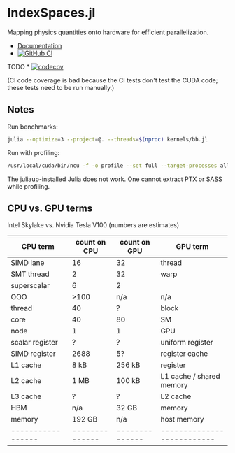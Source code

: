 # IndexSpaces.jl

Mapping physics quantities onto hardware for efficient
parallelization.

* [Documentation](https://eschnett.github.io/IndexSpaces.jl/dev/)
* [![GitHub
  CI](https://github.com/eschnett/IndexSpaces.jl/workflows/CI/badge.svg)](https://github.com/eschnett/IndexSpaces.jl/actions)

TODO * [![codecov](https://codecov.io/gh/eschnett/IndexSpaces.jl/branch/main/graph/badge.svg?token=75FT03ULHD)](https://codecov.io/gh/eschnett/IndexSpaces.jl)

(CI code coverage is bad because the CI tests don't test the CUDA
code; these tests need to be run manually.)

## Notes

Run benchmarks:
```sh
julia --optimize=3 --project=@. --threads=$(nproc) kernels/bb.jl
```

Run with profiling:
```sh
/usr/local/cuda/bin/ncu -f -o profile --set full --target-processes all env LD_LIBRARY_PATH="/home/eschnett/julia-1.8/lib/julia:$LD_LIBRARY_PATH" ~/julia-1.8/bin/julia --optimize=3 --project=@. --threads=$(nproc) kernels/bb.jl
```
The juliaup-installed Julia does not work.
One cannot extract PTX or SASS while profiling.

## CPU vs. GPU terms

Intel Skylake vs. Nvidia Tesla V100 (numbers are estimates)

| CPU term        | count on CPU | count on GPU | GPU term                 |
|-----------------|--------------|--------------|--------------------------|
| SIMD lane       |           16 |           32 | thread                   |
| SMT thread      |            2 |           32 | warp                     |
| superscalar     |            6 |            2 |                          |
| OOO             |         >100 |          n/a | n/a                      |
| thread          |           40 |            ? | block                    |
| core            |           40 |           80 | SM                       |
| node            |            1 |            1 | GPU                      |
| scalar register |            ? |            ? | uniform register         |
| SIMD register   |         2688 |           5? | register cache           |
| L1 cache        |         8 kB |       256 kB | register                 |
| L2 cache        |         1 MB |       100 kB | L1 cache / shared memory |
| L3 cache        |            ? |            ? | L2 cache                 |
| HBM             |          n/a |        32 GB | memory                   |
| memory          |       192 GB |          n/a | host memory              |
|-----------------|--------------|--------------|--------------------------|
